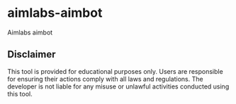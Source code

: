 # aimlabs-aimbot
Aimlabs aimbot

## Disclaimer
This tool is provided for educational purposes only. Users are responsible for ensuring their actions comply with all laws and regulations. The developer is not liable for any misuse or unlawful activities conducted using this tool.
